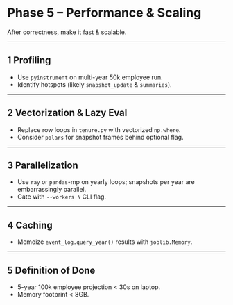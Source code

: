 # Phase 5 – Performance & Scaling

After correctness, make it fast & scalable.

---
## 1  Profiling
- Use `pyinstrument` on multi-year 50k employee run.
- Identify hotspots (likely `snapshot_update` & `summaries`).

---
## 2  Vectorization & Lazy Eval
- Replace row loops in `tenure.py` with vectorized `np.where`.
- Consider `polars` for snapshot frames behind optional flag.

---
## 3  Parallelization
- Use `ray` or `pandas`-mp on yearly loops; snapshots per year are embarrassingly parallel.
- Gate with `--workers N` CLI flag.

---
## 4  Caching
- Memoize `event_log.query_year()` results with `joblib.Memory`.

---
## 5  Definition of Done
- 5-year 100k employee projection < 30s on laptop.
- Memory footprint < 8GB.
